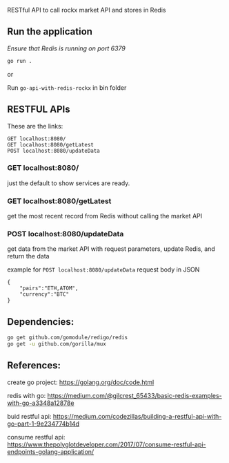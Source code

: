 RESTful API to call rockx market API and stores in Redis


## Run the application
*Ensure that Redis is running on port 6379*
```sh
go run .
```

or

Run `go-api-with-redis-rockx` in bin folder


## RESTFUL APIs

These are the links:
```
GET localhost:8080/
GET localhost:8080/getLatest
POST localhost:8080/updateData
```

### GET localhost:8080/

just the default to show services are ready.

### GET localhost:8080/getLatest

get the most recent record from Redis without calling the market API

### POST localhost:8080/updateData

get data from the market API with request parameters, update Redis, and return the data

example for `POST localhost:8080/updateData` request body in JSON
```
{
    "pairs":"ETH,ATOM",
    "currency":"BTC"
}
```

## Dependencies:

```sh
go get github.com/gomodule/redigo/redis
go get -u github.com/gorilla/mux
```

## References:

create go project: https://golang.org/doc/code.html

redis with go: https://medium.com/@gilcrest_65433/basic-redis-examples-with-go-a3348a12878e

buid restful api: https://medium.com/codezillas/building-a-restful-api-with-go-part-1-9e234774b14d

consume restful api: https://www.thepolyglotdeveloper.com/2017/07/consume-restful-api-endpoints-golang-application/

